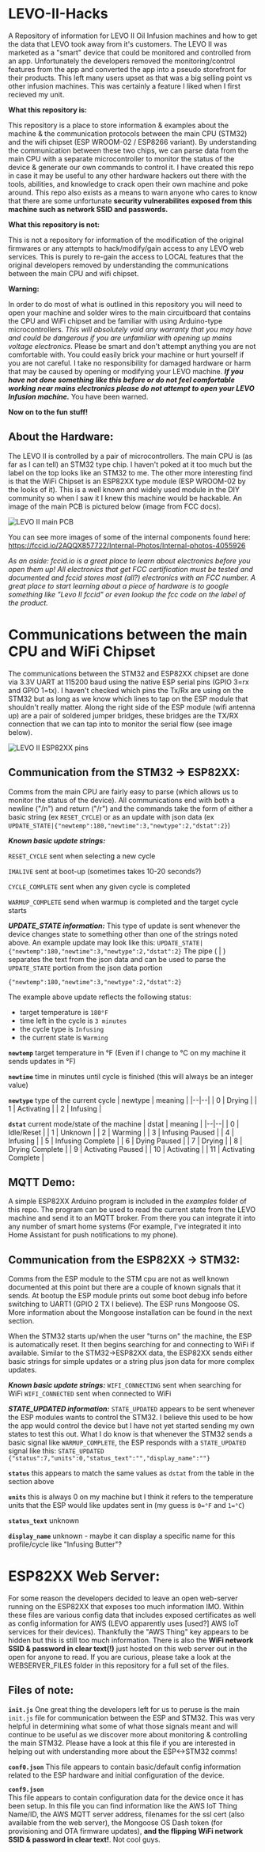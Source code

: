 
# LEVO-II-Hacks
A Repository of information for LEVO II Oil Infusion machines and how to get the data that LEVO took away from it's customers. The LEVO II was marketed as a "smart" device that could be monitored and controlled from an app. Unfortunately the developers removed the monitoring/control features from the app and converted the app into a pseudo storefront for their products. This left many users upset as that was a big selling point vs other infusion machines. This was certainly a feature I liked when I first recieved my unit. 

**What this repository is:** 

This repository is a place to store information & examples about the machine & the communication protocols between the main CPU (STM32) and the wifi chipset (ESP WROOM-02 / ESP8266 variant). By understanding the communication between these two chips, we can parse data from the main CPU with a separate microcontroller to monitor the status of the device & generate our own commands to control it. I have created this repo in case it may be useful to any other hardware hackers out there with the tools, abilities, and knowledge to crack open their own machine and poke around. This repo also exists as a means to warn anyone who cares to know that there are some unfortunate **security vulnerabilites exposed from this machine such as network SSID and passwords.**



**What this repository is not:** 

This is not a repository for information of the modification of the original firmwares or any attempts to hack/modify/gain access to any LEVO web services. This is purely to re-gain the access to LOCAL features that the original developers removed by understanding the communications between the main CPU and wifi chipset.



**Warning:** 

In order to do most of what is outlined in this repository you will need to open your machine and solder wires to the main circuitboard that contains the CPU and WiFi chipset and be familiar with using Arduino-type microcontrollers. *This will absolutely void any warranty that you may have and could be dangerous if you are unfamiliar with opening up mains voltage electronics*. Please be smart and don't attempt anything you are not comfortable with. You could easily brick your machine or hurt yourself if you are not careful. I take no responsibility for damaged hardware or harm that may be caused by opening or modifying your LEVO machine. ***If you have not done something like this before or do not feel comfortable working near mains electronics please do not attempt to open your LEVO Infusion machine.*** You have been warned. 

**Now on to the fun stuff!**

## About the Hardware:
The LEVO II is controlled by a pair of microcontrollers. The main CPU is (as far as I can tell) an STM32 type chip. I haven't poked at it too much but the label on the top looks like an STM32 to me. The other more interesting find is that the WiFi Chipset is an ESP82XX type module (ESP WROOM-02 by the looks of it). This is a well known and widely used module in the DIY community so when I saw it I knew this machine would be hackable. An image of the main PCB is pictured below (image from FCC docs).

![LEVO II main PCB](https://github.com/cchaz003/LEVO-II-Hacks/blob/main/images/mainPCB.png)

You can see more images of some of the internal components found here: https://fccid.io/2AQQX857722/Internal-Photos/Internal-photos-4055926

*As an aside: fccid.io is a great place to learn about electronics before you open them up! All electronics that get FCC certification must be tested and documented and fccid stores most (all?) electronics with an FCC number. A great place to start learning about a piece of hardware is to google something like "Levo II fccid" or even lookup the fcc code on the label of the product.*

# Communications between the main CPU and WiFi Chipset


The communications between the STM32 and ESP82XX chipset are done via 3.3V UART at 115200 baud using the native ESP serial pins (GPIO 3=rx and GPIO 1=tx). I haven't checked which pins the Tx/Rx are using on the STM32 but as long as we know which lines to tap on the ESP module that shouldn't really matter. Along the right side of the ESP module (wifi antenna up) are a pair of soldered jumper bridges, these bridges are the TX/RX connection that we can tap into to monitor the serial flow (see image below). 

![LEVO II ESP82XX pins](https://github.com/cchaz003/LEVO-II-Hacks/blob/main/images/ESP82XX.png)

## Communication from the STM32 -> ESP82XX:

Comms from the main CPU are fairly easy to parse (which allows us to monitor the status of the device). All communications end with both a newline ("/n") and return ("/r") and the commands take the form of either a basic string (ex `RESET_CYCLE`) or as an update with json data 
(ex `UPDATE_STATE|{"newtemp":180,"newtime":3,"newtype":2,"dstat":2}`)

***Known basic update strings:***

`RESET_CYCLE` sent when selecting a new cycle

`IMALIVE` sent at boot-up (sometimes takes 10-20 seconds?)

`CYCLE_COMPLETE` sent when any given cycle is completed

`WARMUP_COMPLETE` send when warmup is completed and the target cycle starts


***UPDATE_STATE information:***
This type of update is sent whenever the device changes state to something other than one of the strings noted above. An example update may look like this:
`UPDATE_STATE|{"newtemp":180,"newtime":3,"newtype":2,"dstat":2}`
The pipe ( | ) separates the text from the json data and can be used to parse the `UPDATE_STATE` portion from the json data portion 

`{"newtemp":180,"newtime":3,"newtype":2,"dstat":2}`  

The example above update reflects the following status:
-	target temperature is `180°F`
-	time left in the cycle is `3 minutes`
-	the cycle type is `Infusing`
-	the current state is `Warming`

**`newtemp`** target temperature in °F (Even if I change to °C on my machine it sends updates in °F)

**`newtime`** time in minutes until cycle is finished (this will always be an integer value)

**`newtype`** type of the current cycle
| newtype | meaning |
|--|--|
| 0 | Drying |
| 1 | Activating |
| 2 | Infusing |

**`dstat`** current mode/state of the machine
| dstat | meaning |
|--|--|
| 0 | Idle/Reset |
| 1 | Unknown |
| 2 | Warming |
| 3 | Infusing Paused |
| 4 | Infusing |
| 5 | Infusing Complete |
| 6 | Dying Paused |
| 7 | Drying |
| 8 | Drying Complete |
| 9 | Activating Paused |
| 10 | Activating |
| 11 | Activating Complete |


## MQTT Demo:
A simple ESP82XX Arduino program is included in the *examples* folder of this repo. The program can be used to read the current state from the LEVO machine and send it to an MQTT broker. From there you can integrate it into any number of smart home systems (For example, I've integrated it into Home Assistant for push notifications to my phone).



## Communication from the ESP82XX -> STM32:
Comms from the ESP module to the STM cpu are not as well known documented at this point but there are a couple of known signals that it sends. At bootup the ESP module prints out some boot debug info before switching to UART1 (GPIO 2 TX I believe). The ESP runs Mongoose OS. More information about the Mongoose installation can be found in the next section. 

When the STM32 starts up/when the user "turns on" the machine, the ESP is automatically reset. It then begins searching for and connecting to WiFi if available. Similar to the STM32->ESP82XX data, the ESP82XX sends either basic strings for simple updates or a string plus json data for more complex updates. 

***Known basic update strings:***
`WIFI_CONNECTING` sent when searching for WiFi
`WIFI_CONNECTED` sent when connected to WiFi


***STATE_UPDATED information:***
`STATE_UPDATED` appears to be sent whenever the ESP modules wants to control the STM32. I believe this used to be how the app would control the device but I have not yet started sending my own states to test this out. What I do know is that whenever the STM32 sends a basic signal like `WARMUP_COMPLETE`, the ESP responds with a `STATE_UPDATED` signal like this:
`STATE_UPDATED {"status":7,"units":0,"status_text":"","display_name":""} `

**`status`** this appears to match the same values as `dstat` from the table in the section above

**`units`** this is always 0 on my machine but I think it refers to the temperature units that the ESP would like updates sent in (my guess is `0=°F` and `1=°C`)

**`status_text`** unknown

**`display_name`** unknown - maybe it can display a specific name for this profile/cycle like "Infusing Butter"?


# ESP82XX Web Server:

For some reason the developers decided to leave an open web-server running on the ESP82XX that exposes too much information IMO. Within these files are various config data that includes exposed certificates as well as config information for AWS (LEVO apparently uses [used?] AWS IoT services for their devices). Thankfully the "AWS Thing" key appears to be hidden but this is still too much information. There is also the **WiFi network SSID & password in clear text(!)** just hosted on this web server out in the open for anyone to read. If you are curious, please take a look at the WEBSERVER_FILES folder in this repository for a full set of the files. 

## Files of note:

**`init.js`** 
One great thing the developers left for us to peruse is the main `init.js` file for communication between the ESP and STM32. This was very helpful in determining what some of what those signals meant and will continue to be useful as we discover more about monitoring & controlling the main STM32. Please have a look at this file if you are interested in helping out with understanding more about the ESP<->STM32 comms!

**`conf0.json`** 
This file appears to contain basic/default config information related to the ESP hardware and initial configuration of the device. 

**`conf9.json`**  
This file appears to contain configuration data for the device once it has been setup. In this file you can find information like the AWS IoT Thing Name/ID, the AWS MQTT server address, filenames for the ssl cert (also available from the web server), the Mongoose OS Dash token (for provisioning and OTA firmware updates), **and the flipping WiFi network SSID & password in clear text!**. Not cool guys. 








